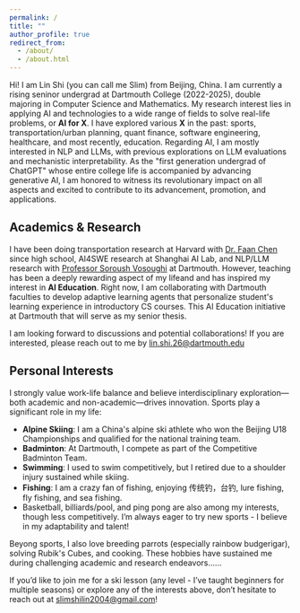 ```yaml
---
permalink: /
title: ""
author_profile: true
redirect_from: 
  - /about/
  - /about.html
---
```


Hi! I am Lin Shi (you can call me Slim) from Beijing, China. I am currently a rising seninor undergrad at Dartmouth College (2022-2025), double majoring in Computer Science and Mathematics. My research interest lies in applying AI and technologies to a wide range of fields to solve real-life problems, or **AI for X**. I have explored various **X** in the past: sports, transportation/urban planning, quant finance, software engineering, healthcare, and most recently, education. Regarding AI, I am mostly interested in NLP and LLMs, with previous explorations on LLM evaluations and mechanistic interpretability. As the "first generation undergrad of ChatGPT" whose entire college life is accompanied by advancing generative AI, I am honored to witness its revolutionary impact on all aspects and excited to contribute to its advancement, promotion, and applications.


## Academics & Research
I have been doing transportation research at Harvard with [Dr. Faan Chen](https://scholar.harvard.edu/cfa/bio) since high school, AI4SWE research at Shanghai AI Lab, and NLP/LLM research with [Professor Soroush Vosoughi](https://web.cs.dartmouth.edu/people/soroush-vosoughi) at Dartmouth. However, teaching has been a deeply rewarding aspect of my lifeand and has inspired my interest in **AI Education**. Right now, I am collaborating with Dartmouth faculties to develop adaptive learning agents that personalize student's learning experience in introductory CS courses. This AI Education initiative at Dartmouth that will serve as my senior thesis. 

I am looking forward to discussions and potential collaborations! If you are interested, please reach out to me by [lin.shi.26@dartmouth.edu]()

## Personal Interests
I strongly value work-life balance and believe interdisciplinary exploration—both academic and non-academic—drives innovation. Sports play a significant role in my life:

- **Alpine Skiing**: I am a China's alpine ski athlete who won the Beijing U18 Championships and qualified for the national training team.
- **Badminton**: At Dartmouth, I compete as part of the Competitive Badminton Team.
- **Swimming**: I used to swim competitively, but I retired due to a shoulder injury sustained while skiing.
- **Fishing**: I am a crazy fan of fishing, enjoying 传统钓，台钓, lure fishing, fly fishing, and sea fishing.
- Basketball, billiards/pool, and ping pong are also among my interests, though less competitively.
I’m always eager to try new sports - I believe in my adaptability and talent!

Beyong sports, I also love breeding parrots (especially rainbow budgerigar), solving Rubik's Cubes, and cooking. These hobbies have sustained me during challenging academic and research endeavors......

If you’d like to join me for a ski lesson (any level - I’ve taught beginners for multiple seasons) or explore any of the interests above, don’t hesitate to reach out at [slimshilin2004@gmail.com]()!